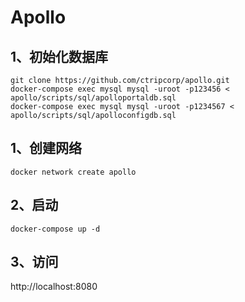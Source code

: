 # Apollo
## 1、初始化数据库
``` SHELL
git clone https://github.com/ctripcorp/apollo.git
docker-compose exec mysql mysql -uroot -p123456 < apollo/scripts/sql/apolloportaldb.sql
docker-compose exec mysql mysql -uroot -p1234567 < apollo/scripts/sql/apolloconfigdb.sql
```

## 1、创建网络
``` SHELL
docker network create apollo
```

## 2、启动
``` SHELL
docker-compose up -d
```

## 3、访问
http://localhost:8080
